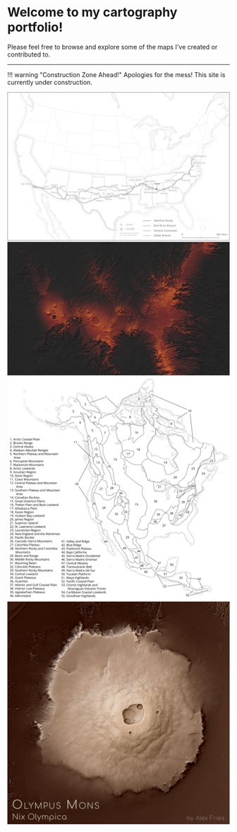 # Welcome to my cartography portfolio!

Please feel free to browse and explore some of the maps I've created or contributed to.

---

!!! warning "Construction Zone Ahead!"
	Apologies for the mess! This site is currently under construction.



<div class="row">
	<div class="column">
		<a href="portfolio/bankhead.md"><img class="thumb" src="img/bankhead_highway.jpg" alt=""></a>
	</div>
	<div class="column">
		<img class="thumb" src="img/tibesti.jpg" alt="">
	</div>
	<div class="column">
		<img class="thumb" src="img/na_physioregions.jpg" alt="">
	</div>
	<div class="column">
		<img class="thumb" src="img/olympusmons.jpg" alt="">
	</div>
</div>